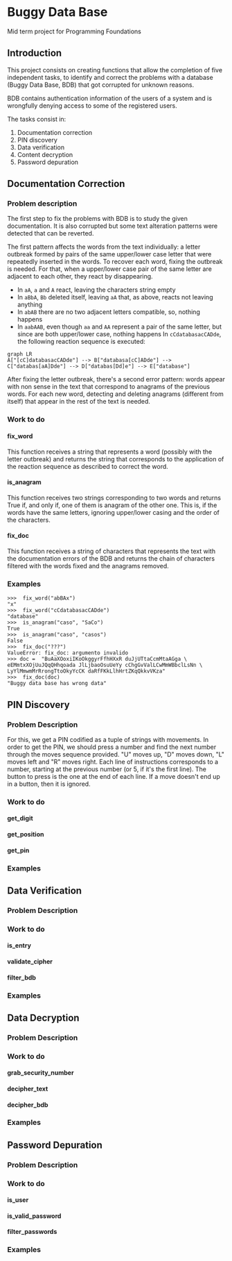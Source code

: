 
# Buggy Data Base
Mid term project for Programming Foundations
## Introduction
This project consists on creating functions that allow the completion of five independent tasks, to identify and correct the problems with a database (Buggy Data Base, BDB) that got corrupted for unknown reasons.

BDB contains authentication information of the users of a system and is wrongfully denying access to some of the registered users.

The tasks consist in:

 1. Documentation correction
 2. PIN discovery
 3. Data verification
 4. Content decryption
 5. Password depuration

## Documentation Correction
### Problem description
The first step to fix the problems with BDB is to study the given documentation. It is also corrupted but some text alteration patterns were detected that can be reverted.

The first pattern affects the words from the text individually: a letter outbreak formed by pairs of the same upper/lower case letter that were repeatedly inserted in the words. To recover each word, fixing the outbreak is needed. For that, when a upper/lower case pair of the same letter are adjacent to each other, they react by disappearing.

 - In `aA`, `a` and `A` react, leaving the characters string empty
 - In `aBbA`, `Bb` deleted itself, leaving `aA` that, as above, reacts not leaving anything
 - In `abAB` there are no two adjacent letters compatible, so, nothing happens
 - In `aabAAB`, even though 
`aa` and `AA` represent a pair of the same letter, but since are both upper/lower case, nothing happens
In `cCdatabasacCADde`, the following reaction sequence is executed:
```mermaid
graph LR
A["[cC]databasacCADde"] --> B["databasa[cC]ADde"] --> C["databas[aA]Dde"] --> D["databas[Dd]e"] --> E["database"]
```
After fixing the letter outbreak, there's a second error pattern: words appear with non sense in the text that correspond to anagrams of the previous words. For each new word, detecting and deleting anagrams (different from itself) that appear in the rest of the text is needed.
### Work to do
#### fix_word
This function receives a string that represents a word (possibly with the letter outbreak) and returns the string that corresponds to the application of the reaction sequence as described to correct the word.
#### is_anagram
This function receives two strings corresponding to two words and returns True if, and only if, one of them is anagram of the other one. This is, if the words have the same letters, ignoring upper/lower casing and the order of the characters.
#### fix_doc
This function receives a string of characters that represents the text with the documentation errors of the BDB and returns the chain of characters filtered with the words fixed and the anagrams removed.
### Examples
```
>>>  fix_word("abBAx")
"x"
>>>  fix_word("cCdatabasacCADde")
"database"
>>>  is_anagram("caso", "SaCo")
True
>>>  is_anagram("caso", "casos")
False
>>>  fix_doc("???")
ValueError: fix_doc: argumento invalido
>>> doc =  "BuAaXOoxiIKoOkggyrFfhHXxR duJjUTtaCcmMtaAGga \
eEMmtxXOjUuJQqQHhqoada JlLjbaoOsuUeYy cChgGvValLCwMmWBbclLsNn \
LyYlMmwmMrRrongTtoOkyYcCK daRfFKkLlhHrtZKqQkkvVKza"
>>>  fix_doc(doc)
"Buggy data base has wrong data"
```

## PIN Discovery
### Problem Description
For this, we get a PIN codified as a tuple of strings with movements. In order to get the PIN, we should press a number and find the next number through the moves sequence provided. "U" moves up, "D" moves down, "L" moves left and "R" moves right. Each line of instructions corresponds to a number, starting at the previous number (or 5, if it's the first line). The button to press is the one at the end of each line. If a move doesn't end up in a button, then it is ignored.
### Work to do
#### get_digit
#### get_position
#### get_pin
### Examples

## Data Verification
### Problem Description
### Work to do
#### is_entry
#### validate_cipher
#### filter_bdb
### Examples

## Data Decryption
### Problem Description
### Work to do
#### grab_security_number
#### decipher_text
#### decipher_bdb
### Examples

## Password Depuration
### Problem Description
### Work to do
#### is_user
#### is_valid_password
#### filter_passwords
### Examples
